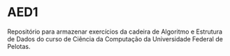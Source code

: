 # AED1
Repositório para armazenar exercícios da cadeira de Algoritmo e Estrutura de Dados do curso de Ciência da Computação da Universidade Federal de Pelotas.
